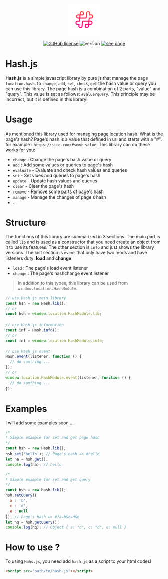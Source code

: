 <p align="center"><a href="https://irmmr.github.io/hash.js/" target="_blank"><img width="100" src="https://raw.githubusercontent.com/irmmr/hash.js/master/logo/logo.png" alt="Hash Js"></a></p>

<p align="center">
  <a href="https://github.com/irmmr/hash.js/blob/master/LICENSE"><img alt="GitHub license" src="https://img.shields.io/github/license/irmmr/hash.js"></a>
    <img alt="version" src="https://img.shields.io/static/v1?label=version&message=v1.4&color=success">
   <a href="https://irmmr.github.io/hash.js/" target="_blank">
    <img alt="see page" src="https://img.shields.io/static/v1?label=page&message=click%20here&color=yellow">
  </a>
</p>

# Hash.js
**Hash.js** is a simple javascript library by pure js that manage the page `location.hash`. to `change`, `add`, `set`, `check`, `get` the hash value or query you can use this library. The page hash is a combination of 2 parts, "value" and "query". This value is set as follows: `#value?query`. This principle may be incorrect, but it is defined in this library!

# Usage
As mentioned this library used for managing page location hash. What is the page's hash? Page's hash is a value that defined in url and starts with a "#". for example : `https://site.com/#some-value`.
This library can do these works for you:
- `change` : Change the page's hash value or query
- `add` : Add some values or queries to page's hash
- `evaluate` - Evaluate and check hash values and queries
- `set` - Set vlues and queries to page's hash
- `update` - Update hash values and queries
- `clear` - Clear the page's hash
- `remove` - Remove some parts of page's hash
- `manage` - Manage the changes of page's hash
- ...

# Structure
The functions of this library are summarized in 3 sections. The main part is called `lib` and is used as a constructor that you need create an object from it to use its features. The other section is `info` and just shows the library versions. The last section is `event` that only have two mods and have listeners duty: **load** and **change**
- `load` : The page's load event listener
- `change` : The page's hashchange event listener
> In addition to this types, this library can be used from `window.location.HashModule`.
```javascript
// use Hash.js main library
const hsh = new Hash.lib();
// or
const hsh = window.location.HashModule.lib;

// use Hash.js information
const inf = Hash.info();
// or
const inf = window.location.HashModule.info;

// use Hash.js event
Hash.event(listener, function () {
  // do somthing ...
});
// or
window.location.HashModule.event(listener, function () {
  // do somthing ...
});
```

# Examples
I will add some examples soon ...
```javascript
/*
* Simple example for set and get page hash
*/
const hsh = new Hash.lib();
hsh.set('hello'); // Page's hash => #hello
let ha = hsh.get();
console.log(ha); // hello
```
```javascript
/*
* Simple example for set and get query
*/
const hsh = new Hash.lib();
hsh.setQuery({
  a : 'b',
  c : 'd',
  e : null
}); // Page's hash => #?a=b&c=d&e
let hq = hsh.getQuery();
console.log(hq); // Object { a: "b", c: "d", e: null }
```

# How to use ?
To using `Hahs.js`, you need add `hash.js` as a script to your html codes!
```html
<script src="path/to/hash.js"></script>
```

